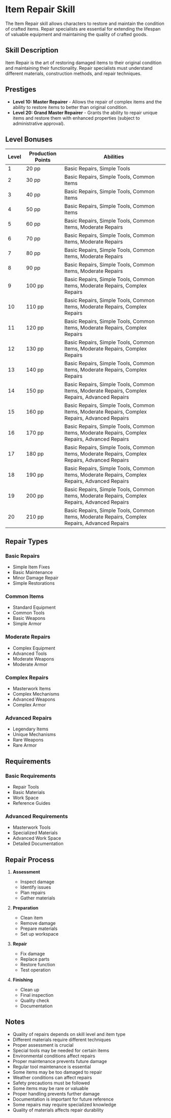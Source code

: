 # Item Repair Skill

The Item Repair skill allows characters to restore and maintain the condition of crafted items. Repair specialists are essential for extending the lifespan of valuable equipment and maintaining the quality of crafted goods.

## Skill Description
Item Repair is the art of restoring damaged items to their original condition and maintaining their functionality. Repair specialists must understand different materials, construction methods, and repair techniques.

## Prestiges
- **Level 10: Master Repairer** - Allows the repair of complex items and the ability to restore items to better than original condition.
- **Level 20: Grand Master Repairer** - Grants the ability to repair unique items and restore them with enhanced properties (subject to administrative approval).

## Level Bonuses
| Level | Production Points | Abilities |
|-------|------------------|-----------|
| 1 | 20 pp | Basic Repairs, Simple Tools |
| 2 | 30 pp | Basic Repairs, Simple Tools, Common Items |
| 3 | 40 pp | Basic Repairs, Simple Tools, Common Items |
| 4 | 50 pp | Basic Repairs, Simple Tools, Common Items |
| 5 | 60 pp | Basic Repairs, Simple Tools, Common Items, Moderate Repairs |
| 6 | 70 pp | Basic Repairs, Simple Tools, Common Items, Moderate Repairs |
| 7 | 80 pp | Basic Repairs, Simple Tools, Common Items, Moderate Repairs |
| 8 | 90 pp | Basic Repairs, Simple Tools, Common Items, Moderate Repairs |
| 9 | 100 pp | Basic Repairs, Simple Tools, Common Items, Moderate Repairs, Complex Repairs |
| 10 | 110 pp | Basic Repairs, Simple Tools, Common Items, Moderate Repairs, Complex Repairs |
| 11 | 120 pp | Basic Repairs, Simple Tools, Common Items, Moderate Repairs, Complex Repairs |
| 12 | 130 pp | Basic Repairs, Simple Tools, Common Items, Moderate Repairs, Complex Repairs |
| 13 | 140 pp | Basic Repairs, Simple Tools, Common Items, Moderate Repairs, Complex Repairs |
| 14 | 150 pp | Basic Repairs, Simple Tools, Common Items, Moderate Repairs, Complex Repairs, Advanced Repairs |
| 15 | 160 pp | Basic Repairs, Simple Tools, Common Items, Moderate Repairs, Complex Repairs, Advanced Repairs |
| 16 | 170 pp | Basic Repairs, Simple Tools, Common Items, Moderate Repairs, Complex Repairs, Advanced Repairs |
| 17 | 180 pp | Basic Repairs, Simple Tools, Common Items, Moderate Repairs, Complex Repairs, Advanced Repairs |
| 18 | 190 pp | Basic Repairs, Simple Tools, Common Items, Moderate Repairs, Complex Repairs, Advanced Repairs |
| 19 | 200 pp | Basic Repairs, Simple Tools, Common Items, Moderate Repairs, Complex Repairs, Advanced Repairs |
| 20 | 210 pp | Basic Repairs, Simple Tools, Common Items, Moderate Repairs, Complex Repairs, Advanced Repairs |

## Repair Types
### Basic Repairs
- Simple Item Fixes
- Basic Maintenance
- Minor Damage Repair
- Simple Restorations

### Common Items
- Standard Equipment
- Common Tools
- Basic Weapons
- Simple Armor

### Moderate Repairs
- Complex Equipment
- Advanced Tools
- Moderate Weapons
- Moderate Armor

### Complex Repairs
- Masterwork Items
- Complex Mechanisms
- Advanced Weapons
- Complex Armor

### Advanced Repairs
- Legendary Items
- Unique Mechanisms
- Rare Weapons
- Rare Armor

## Requirements
### Basic Requirements
- Repair Tools
- Basic Materials
- Work Space
- Reference Guides

### Advanced Requirements
- Masterwork Tools
- Specialized Materials
- Advanced Work Space
- Detailed Documentation

## Repair Process
1. **Assessment**
   - Inspect damage
   - Identify issues
   - Plan repairs
   - Gather materials

2. **Preparation**
   - Clean item
   - Remove damage
   - Prepare materials
   - Set up workspace

3. **Repair**
   - Fix damage
   - Replace parts
   - Restore function
   - Test operation

4. **Finishing**
   - Clean up
   - Final inspection
   - Quality check
   - Documentation

## Notes
- Quality of repairs depends on skill level and item type
- Different materials require different techniques
- Proper assessment is crucial
- Special tools may be needed for certain items
- Environmental conditions affect repairs
- Proper maintenance prevents future damage
- Regular tool maintenance is essential
- Some items may be too damaged to repair
- Weather conditions can affect repairs
- Safety precautions must be followed
- Some items may be rare or valuable
- Proper handling prevents further damage
- Documentation is important for future reference
- Some repairs may require specialized knowledge
- Quality of materials affects repair durability 